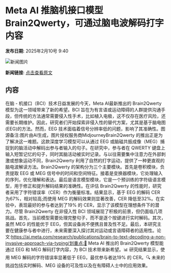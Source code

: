 # ​Meta AI 推脑机接口模型Brain2Qwerty，可通过脑电波解码打字内容

**发布日期**: 2025年2月10号 9:40

![新闻图片](https://pic.chinaz.com/picmap/202304171156367067_3.jpg)

**新闻链接**: [点击查看原文](https://www.aibase.com/zh/news/15191)

## 内容

在脑 - 机接口（BCI）技术日益发展的今天，Meta AI最新推出的 Brain2Qwerty 模型为这一领域带来了新的希望。BCI 旨在为有言语或运动障碍的人群提供沟通手段，但传统的方法通常需要侵入性手术，比如植入电极，这不仅存在医疗风险，还需要长期维护。因此，研究者们开始探索非侵入性的替代方案，尤其是基于脑电图(EEG)的方法。然而，EEG 技术面临着信号分辨率低的问题，影响了其准确性。图源备注:图片由AI生成，图片授权服务商MidjourneyBrain2Qwerty 的推出正是为了解决这一难题。这款深度学习模型可以从通过 EEG 或脑磁共振成像（MEG）捕捉到的脑活动中解码出参与者输入的句子。在研究中，参与者在 QWERTY 键盘上输入短暂记忆的句子，同时其脑活动被实时记录。与以往需要集中注意力在外部刺激或想象运动不同，Brain2Qwerty 利用了自然的打字运动，提供了一种更直观的脑电波解读方法。Brain2Qwerty 的架构分为三个主要模块。首先是卷积模块，负责提取 EEG 或 MEG 信号中的时间和空间特征。接着是变换器模块，它处理输入的序列，优化理解和表达。最后是语言模型模块，它是一个预训练的字符级语言模型，用于修正和提升解码结果的准确性。在评估 Brain2Qwerty 的性能时，研究者采用了字符错误率（CER）作为衡量标准。结果显示，基于 EEG 的解码 CER 为67%，相对较高;而使用 MEG 的解码效果则显著改善，CER 降低至32%。在实验中，表现最好的参与者达到了19% 的 CER，显示了该模型在理想条件下的潜力。尽管 Brain2Qwerty 在非侵入性 BCI 领域展现了积极的前景，但仍面临几项挑战。首先，当前模型需要处理完整句子，而不是逐个按键进行实时解码。其次，虽然 MEG 的性能优于 EEG，但其设备尚不便携且普及性不足。最后，本研究主要在健康参与者中进行，未来需要深入探讨其对运动或言语障碍者的适用性。论文:https://ai.meta.com/research/publications/brain-to-text-decoding-a-non-invasive-approach-via-typing/划重点:🧠 Meta AI 推出的 Brain2Qwerty 模型能通过 EEG 和 MEG 解码打字内容，为 BCI 技术带来新希望。📊 研究结果显示，使用 MEG 解码的字符错误率显著低于 EEG，最优参与者达19% 的 CER。🔍 未来的挑战包括实时解码、MEG 设备的可及性以及在有障碍人士中的应用效果。
